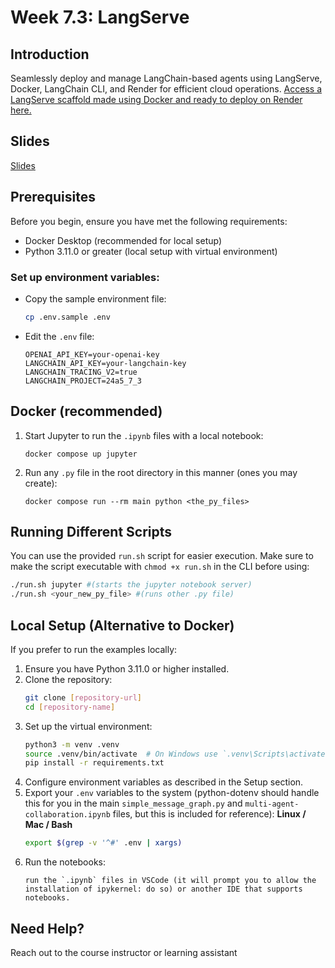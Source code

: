 # Week 7.3: LangServe

## Introduction
Seamlessly deploy and manage LangChain-based agents using LangServe, Docker, LangChain CLI, and Render for efficient cloud operations. [Access a LangServe scaffold made using Docker and ready to deploy on Render here.](https://github.com/bloominstituteoftechnology/ai-deployment-example)

## Slides

[Slides](https://docs.google.com/presentation/d/1hpNemKpwgmZRQubRjZC3i1JKRXjXmLa9QbUWqNHkQug/edit#slide=id.g2e4f8db8c66_0_0)

## Prerequisites
Before you begin, ensure you have met the following requirements:
- Docker Desktop (recommended for local setup)
- Python 3.11.0 or greater (local setup with virtual environment)

### Set up environment variables:
- Copy the sample environment file:
  ```bash
  cp .env.sample .env
  ```
- Edit the `.env` file:
  ```
  OPENAI_API_KEY=your-openai-key
  LANGCHAIN_API_KEY=your-langchain-key
  LANGCHAIN_TRACING_V2=true
  LANGCHAIN_PROJECT=24a5_7_3
  ```
## Docker (recommended)
1. Start Jupyter to run the `.ipynb` files with a local notebook:
   ```
   docker compose up jupyter
   ```
3. Run any `.py` file in the root directory in this manner (ones you may create):
   ```
   docker compose run --rm main python <the_py_files>
   ```

## Running Different Scripts
You can use the provided `run.sh` script for easier execution.
Make sure to make the script executable with `chmod +x run.sh` in the CLI before using:
```bash
./run.sh jupyter #(starts the jupyter notebook server)
./run.sh <your_new_py_file> #(runs other .py file)
```
## Local Setup (Alternative to Docker)
If you prefer to run the examples locally:

1. Ensure you have Python 3.11.0 or higher installed.
2. Clone the repository:
    ```bash
    git clone [repository-url]
    cd [repository-name]
    ```
3. Set up the virtual environment:
    ```bash
    python3 -m venv .venv
    source .venv/bin/activate  # On Windows use `.venv\Scripts\activate`
    pip install -r requirements.txt
    ```
4. Configure environment variables as described in the Setup section.
5. Export your `.env` variables to the system (python-dotenv should handle this for you in the main `simple_message_graph.py` and `multi-agent-collaboration.ipynb` files, but this is included for reference):
   **Linux / Mac / Bash**
      ```bash
      export $(grep -v '^#' .env | xargs)
      ```
5. Run the notebooks:
    ```
    run the `.ipynb` files in VSCode (it will prompt you to allow the installation of ipykernel: do so) or another IDE that supports notebooks.
    ```
## Need Help?
Reach out to the course instructor or learning assistant

